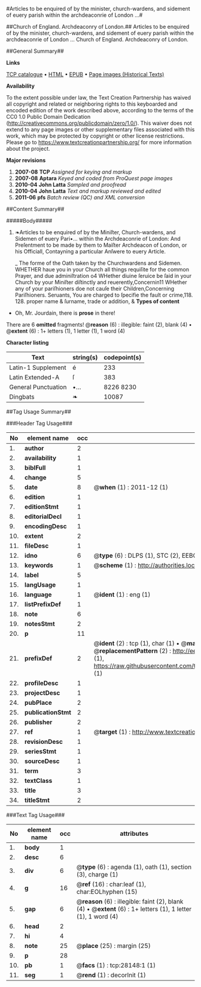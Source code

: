 #Articles to be enquired of by the minister, church-wardens, and sidement of euery parish within the archdeaconrie of London ...#

##Church of England. Archdeaconry of London.##
Articles to be enquired of by the minister, church-wardens, and sidement of euery parish within the archdeaconrie of London ...
Church of England. Archdeaconry of London.

##General Summary##

**Links**

[TCP catalogue](http://www.ota.ox.ac.uk/tcp/)  • 
[HTML](http://tei.it.ox.ac.uk/tcp/Texts-HTML/free/A00/A00216.html)  • 
[EPUB](http://tei.it.ox.ac.uk/tcp/Texts-EPUB/free/A00/A00216.epub) • 
[Page images (Historical Texts)](https://historicaltexts.jisc.ac.uk/eebo-33142604e)

**Availability**

To the extent possible under law, the Text Creation Partnership has waived all copyright and related or neighboring rights to this keyboarded and encoded edition of the work described above, according to the terms of the CC0 1.0 Public Domain Dedication (http://creativecommons.org/publicdomain/zero/1.0/). This waiver does not extend to any page images or other supplementary files associated with this work, which may be protected by copyright or other license restrictions. Please go to https://www.textcreationpartnership.org/ for more information about the project.

**Major revisions**

1. __2007-08__ __TCP__ *Assigned for keying and markup*
1. __2007-08__ __Aptara__ *Keyed and coded from ProQuest page images*
1. __2010-04__ __John Latta__ *Sampled and proofread*
1. __2010-04__ __John Latta__ *Text and markup reviewed and edited*
1. __2011-06__ __pfs__ *Batch review (QC) and XML conversion*

##Content Summary##

#####Body#####

1. ❧Articles to be enquired of by the Miniſter, Church-wardens, and Sidemen of euery Pari•…
within the Archdeaconrie of London: And Preſentment to be made by them to Maiſter Archdeacon of London,
or his Officiall, Contayning a particular Anſwere to euery Article.

    _ The forme of the Oath taken by the Churchwardens and Sidemen.
WHETHER haue you in your Church all things requiſite for the common Prayer, and due adminiſtration o4 WHether diuine ſeruice be ſaid in your Church by your Miniſter diſtinctly and reuerently,Concernin11 WHether any of your pariſhioners doe not cauſe their Children,Concerning Pariſhioners. Seruants, You are charged to ſpecifie the fault or crime,118. 128. proper name & ſurname, trade or addition, &
**Types of content**

  * Oh, Mr. Jourdain, there is **prose** in there!

There are 6 **omitted** fragments! 
 @__reason__ (6) : illegible: faint (2), blank (4)  •  @__extent__ (6) : 1+ letters (1), 1 letter (1), 1 word (4)

**Character listing**


|Text|string(s)|codepoint(s)|
|---|---|---|
|Latin-1 Supplement|é|233|
|Latin Extended-A|ſ|383|
|General Punctuation|•…|8226 8230|
|Dingbats|❧|10087|

##Tag Usage Summary##

###Header Tag Usage###

|No|element name|occ|attributes|
|---|---|---|---|
|1.|__author__|2||
|2.|__availability__|1||
|3.|__biblFull__|1||
|4.|__change__|5||
|5.|__date__|8| @__when__ (1) : 2011-12 (1)|
|6.|__edition__|1||
|7.|__editionStmt__|1||
|8.|__editorialDecl__|1||
|9.|__encodingDesc__|1||
|10.|__extent__|2||
|11.|__fileDesc__|1||
|12.|__idno__|6| @__type__ (6) : DLPS (1), STC (2), EEBO-CITATION (1), OCLC (1), VID (1)|
|13.|__keywords__|1| @__scheme__ (1) : http://authorities.loc.gov/ (1)|
|14.|__label__|5||
|15.|__langUsage__|1||
|16.|__language__|1| @__ident__ (1) : eng (1)|
|17.|__listPrefixDef__|1||
|18.|__note__|6||
|19.|__notesStmt__|2||
|20.|__p__|11||
|21.|__prefixDef__|2| @__ident__ (2) : tcp (1), char (1)  •  @__matchPattern__ (2) : ([0-9\-]+):([0-9IVX]+) (1), (.+) (1)  •  @__replacementPattern__ (2) : http://eebo.chadwyck.com/downloadtiff?vid=$1&page=$2 (1), https://raw.githubusercontent.com/textcreationpartnership/Texts/master/tcpchars.xml#$1 (1)|
|22.|__profileDesc__|1||
|23.|__projectDesc__|1||
|24.|__pubPlace__|2||
|25.|__publicationStmt__|2||
|26.|__publisher__|2||
|27.|__ref__|1| @__target__ (1) : http://www.textcreationpartnership.org/docs/. (1)|
|28.|__revisionDesc__|1||
|29.|__seriesStmt__|1||
|30.|__sourceDesc__|1||
|31.|__term__|3||
|32.|__textClass__|1||
|33.|__title__|3||
|34.|__titleStmt__|2||


###Text Tag Usage###

|No|element name|occ|attributes|
|---|---|---|---|
|1.|__body__|1||
|2.|__desc__|6||
|3.|__div__|6| @__type__ (6) : agenda (1), oath (1), section (3), charge (1)|
|4.|__g__|16| @__ref__ (16) : char:leaf (1), char:EOLhyphen (15)|
|5.|__gap__|6| @__reason__ (6) : illegible: faint (2), blank (4)  •  @__extent__ (6) : 1+ letters (1), 1 letter (1), 1 word (4)|
|6.|__head__|2||
|7.|__hi__|4||
|8.|__note__|25| @__place__ (25) : margin (25)|
|9.|__p__|28||
|10.|__pb__|1| @__facs__ (1) : tcp:28148:1 (1)|
|11.|__seg__|1| @__rend__ (1) : decorInit (1)|
